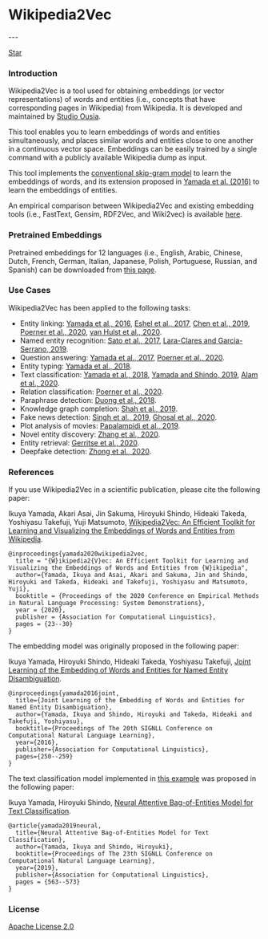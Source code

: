 <h1 id="main_title">Wikipedia2Vec</h1>
---

<a class="github-button" href="https://github.com/wikipedia2vec/wikipedia2vec" data-size="large" data-show-count="true" aria-label="Star wikipedia2vec/wikipedia2vec on GitHub">Star</a>

### Introduction

Wikipedia2Vec is a tool used for obtaining embeddings (or vector representations) of words and entities (i.e., concepts that have corresponding pages in Wikipedia) from Wikipedia.
It is developed and maintained by [Studio Ousia](http://www.ousia.jp).

This tool enables you to learn embeddings of words and entities simultaneously, and places similar words and entities close to one another in a continuous vector space.
Embeddings can be easily trained by a single command with a publicly available Wikipedia dump as input.

This tool implements the [conventional skip-gram model](https://en.wikipedia.org/wiki/Word2vec) to learn the embeddings of words, and its extension proposed in [Yamada et al. (2016)](https://arxiv.org/abs/1601.01343) to learn the embeddings of entities.

An empirical comparison between Wikipedia2Vec and existing embedding tools (i.e., FastText, Gensim, RDF2Vec, and Wiki2vec) is available [here](https://arxiv.org/abs/1812.06280).

### Pretrained Embeddings

Pretrained embeddings for 12 languages (i.e., English, Arabic, Chinese, Dutch, French, German, Italian, Japanese, Polish, Portuguese, Russian, and Spanish) can be downloaded from [this page](pretrained.md).

### Use Cases

Wikipedia2Vec has been applied to the following tasks:

* Entity linking: [Yamada et al., 2016](https://arxiv.org/abs/1601.01343), [Eshel et al., 2017](https://arxiv.org/abs/1706.09147), [Chen et al., 2019](https://arxiv.org/abs/1911.03834), [Poerner et al., 2020](https://arxiv.org/abs/1911.03681), [van Hulst et al., 2020](https://arxiv.org/abs/2006.01969).
* Named entity recognition: [Sato et al., 2017](http://www.aclweb.org/anthology/I17-2017), [Lara-Clares and Garcia-Serrano, 2019](http://ceur-ws.org/Vol-2421/eHealth-KD_paper_6.pdf).
* Question answering: [Yamada et al., 2017](https://arxiv.org/abs/1803.08652), [Poerner et al., 2020](https://arxiv.org/abs/1911.03681).
* Entity typing: [Yamada et al., 2018](https://arxiv.org/abs/1806.02960).
* Text classification: [Yamada et al., 2018](https://arxiv.org/abs/1806.02960), [Yamada and Shindo, 2019](https://arxiv.org/abs/1909.01259), [Alam et al., 2020](https://link.springer.com/chapter/10.1007/978-3-030-61244-3_9).
* Relation classification: [Poerner et al., 2020](https://arxiv.org/abs/1911.03681).
* Paraphrase detection: [Duong et al., 2018](https://ieeexplore.ieee.org/abstract/document/8606845).
* Knowledge graph completion: [Shah et al., 2019](https://aaai.org/ojs/index.php/AAAI/article/view/4162).
* Fake news detection: [Singh et al., 2019](https://arxiv.org/abs/1906.11126), [Ghosal et al., 2020](https://arxiv.org/abs/2010.10836).
* Plot analysis of movies: [Papalampidi et al., 2019](https://arxiv.org/abs/1908.10328).
* Novel entity discovery: [Zhang et al., 2020](https://arxiv.org/abs/2002.00206).
* Entity retrieval: [Gerritse et al., 2020](https://link.springer.com/chapter/10.1007%2F978-3-030-45439-5_7).
* Deepfake detection: [Zhong et al., 2020](https://arxiv.org/abs/2010.07475).

### References

If you use Wikipedia2Vec in a scientific publication, please cite the following paper:

Ikuya Yamada, Akari Asai, Jin Sakuma, Hiroyuki Shindo, Hideaki Takeda, Yoshiyasu Takefuji, Yuji Matsumoto, [Wikipedia2Vec: An Efficient Toolkit for Learning and Visualizing the Embeddings of Words and Entities from Wikipedia](https://arxiv.org/abs/1812.06280).

```
@inproceedings{yamada2020wikipedia2vec,
  title = "{W}ikipedia2{V}ec: An Efficient Toolkit for Learning and Visualizing the Embeddings of Words and Entities from {W}ikipedia",
  author={Yamada, Ikuya and Asai, Akari and Sakuma, Jin and Shindo, Hiroyuki and Takeda, Hideaki and Takefuji, Yoshiyasu and Matsumoto, Yuji},
  booktitle = {Proceedings of the 2020 Conference on Empirical Methods in Natural Language Processing: System Demonstrations},
  year = {2020},
  publisher = {Association for Computational Linguistics},
  pages = {23--30}
}
```

The embedding model was originally proposed in the following paper:

Ikuya Yamada, Hiroyuki Shindo, Hideaki Takeda, Yoshiyasu Takefuji, [Joint Learning of the Embedding of Words and Entities for Named Entity Disambiguation](https://arxiv.org/abs/1601.01343).

```
@inproceedings{yamada2016joint,
  title={Joint Learning of the Embedding of Words and Entities for Named Entity Disambiguation},
  author={Yamada, Ikuya and Shindo, Hiroyuki and Takeda, Hideaki and Takefuji, Yoshiyasu},
  booktitle={Proceedings of The 20th SIGNLL Conference on Computational Natural Language Learning},
  year={2016},
  publisher={Association for Computational Linguistics},
  pages={250--259}
}
```

The text classification model implemented in [this example](https://github.com/wikipedia2vec/wikipedia2vec/tree/master/examples/text_classification) was proposed in the following paper:

Ikuya Yamada, Hiroyuki Shindo, [Neural Attentive Bag-of-Entities Model for Text Classification](https://arxiv.org/abs/1909.01259).

```
@article{yamada2019neural,
  title={Neural Attentive Bag-of-Entities Model for Text Classification},
  author={Yamada, Ikuya and Shindo, Hiroyuki},
  booktitle={Proceedings of The 23th SIGNLL Conference on Computational Natural Language Learning},
  year={2019},
  publisher={Association for Computational Linguistics},
  pages = {563--573}
}
```

### License

[Apache License 2.0](http://www.apache.org/licenses/LICENSE-2.0)

